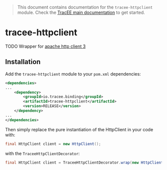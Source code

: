 > This document contains documentation for the `tracee-httpclient` module.  Check the [TracEE main documentation](/README.md) to get started.

# tracee-httpclient

TODO Wrapper for [apache http client 3](http://hc.apache.org/httpclient-3.x/)

## Installation

Add the `tracee-httpclient` module to your `pom.xml` dependencies:

```xml
<dependencies>
...
    <dependency>
        <groupId>io.tracee.binding</groupId>
   		<artifactId>tracee-httpclient</artifactId>
        <version>RELEASE</version>
    </dependency>
...
</dependencies>
```

Then simply replace the pure instantiation of the HttpClient in your code with:

```java
final HttpClient client = new HttpClient();
```

with the `TraceeHttpClientDecorator`:

```java
final HttpClient client = TraceeHttpClientDecorator.wrap(new HttpClient());
```
